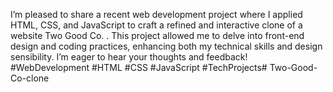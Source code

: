 I’m pleased to share a recent web development project where I applied HTML, CSS, and JavaScript to craft a refined and interactive clone of a website Two Good Co. . This project allowed me to delve into front-end design and coding practices, enhancing both my technical skills and design sensibility. I’m eager to hear your thoughts and feedback! #WebDevelopment #HTML #CSS #JavaScript #TechProjects# Two-Good-Co-clone
